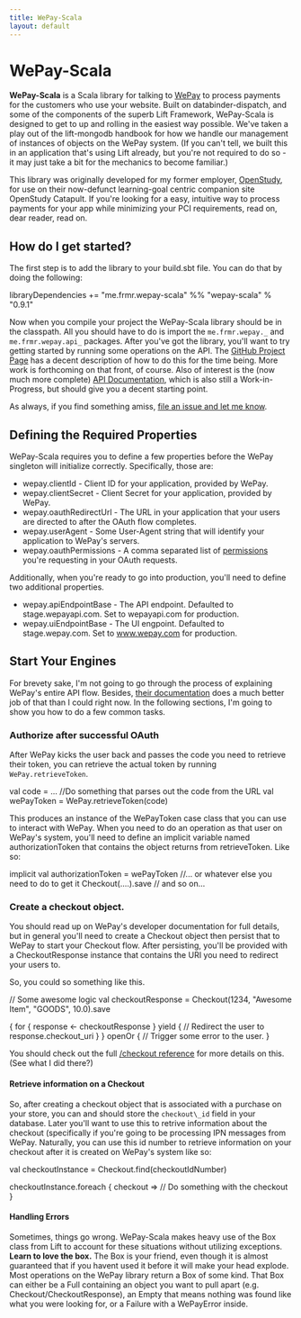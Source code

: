 ```yaml
---
title: WePay-Scala
layout: default
---
```


# WePay-Scala

**WePay-Scala** is a Scala library for talking to [WePay](http://wepay.com) to process payments for the customers
who use your website. Built on databinder-dispatch, and some of the components of the superb Lift Framework,
WePay-Scala is designed to get to up and rolling in the easiest way possible. We've taken a play out of the
lift-mongodb handbook for how we handle our management of instances of objects on the WePay system. (If you
can't tell, we built this in an application that's using Lift already, but you're not required to do so -
it may just take a bit for the mechanics to become familiar.)

This library was originally developed for my former employer, [OpenStudy](http://openstudy.com), for use on their
now-defunct learning-goal centric companion site OpenStudy Catapult. If you're looking for a easy, intuitive way
to process payments for your app while minimizing your PCI requirements, read on, dear reader, read on.

## How do I get started?

The first step is to add the library to your build.sbt file. You can do that by doing the following:

  libraryDependencies += "me.frmr.wepay-scala" %% "wepay-scala" % "0.9.1"

Now when you compile your project the WePay-Scala library should be in the classpath. All you should have to do is import the `me.frmr.wepay._` and `me.frmr.wepay.api_` packages. After you've got the library, you'll want to try getting started by running some operations on the API. The [GitHub Project Page](htttp://github.com/farmdawgnation/wepay-scala) has a decent description of how to do this for the time being. More work is forthcoming on that front, of course. Also of interest is the (now much more complete) [API Documentation](http://wepay-scala.frmr.me/api/0.8.3), which is also still a Work-in-Progress, but should give you a decent starting point.

As always, if you find something amiss, [file an issue and let me know](http://github.com/farmdawgnation/wepay-scala/issues).

## Defining the Required Properties

WePay-Scala requires you to define a few properties before the WePay singleton will initialize correctly.
Specifically, those are:

* wepay.clientId - Client ID for your application, provided by WePay.
* wepay.clientSecret - Client Secret for your application, provided by WePay.
* wepay.oauthRedirectUrl - The URL in your application that your users are directed to after the OAuth flow completes.
* wepay.userAgent - Some User-Agent string that will identify your application to WePay's servers.
* wepay.oauthPermissions - A comma separated list of [permissions](https://www.wepay.com/developer/reference/permissions)
  you're requesting in your OAuth requests.

Additionally, when you're ready to go into production, you'll need to define two additional properties.

* wepay.apiEndpointBase - The API endpoint. Defaulted to stage.wepayapi.com. Set to wepayapi.com for production.
* wepay.uiEndpointBase - The UI engpoint. Defaulted to stage.wepay.com. Set to www.wepay.com for production.

## Start Your Engines

For brevety sake, I'm not going to go through the process of explaining WePay's entire API flow. Besides,
[their documentation](http://wepay.com/developer) does a much better job of that than I could right now.
In the following sections, I'm going to show you how to do a few common tasks.

### Authorize after successful OAuth

After WePay kicks the user back and passes the code you need to retrieve their token, you can retrieve the
actual token by running `WePay.retrieveToken`.

  val code = ... //Do something that parses out the code from the URL
  val wePayToken = WePay.retrieveToken(code)

This produces an instance of the WePayToken case class that you can use to interact with WePay. When you need
to do an operation as that user on WePay's system, you'll need to define an implicit variable named authorizationToken
that contains the object returns from retrieveToken. Like so:

  implicit val authorizationToken = wePayToken //... or whatever else you need to do to get it
  Checkout(....).save
  // and so on...

### Create a checkout object.

You should read up on WePay's developer documentation for full details, but in general you'll need to
create a Checkout object then persist that to WePay to start your Checkout flow. After persisting, you'll
be provided with a CheckoutResponse instance that contains the URI you need to redirect your users to.

So, you could so something like this.

  // Some awesome logic
  val checkoutResponse = Checkout(1234, "Awesome Item", "GOODS", 10.0).save

  {
    for {
      response <- checkoutResponse
    } yield {
      // Redirect the user to response.checkout_uri
    }
  } openOr {
    // Trigger some error to the user.
  }

You should check out the full [/checkout reference](https://www.wepay.com/developer/reference/checkout)
for more details on this. (See what I did there?)

#### Retrieve information on a Checkout

So, after creating a checkout object that is associated with a purchase on your store, you can and
should store the `checkout\_id` field in your database. Later you'll want to use this to retrive
information about the checkout (specifically if you're going to be processing IPN messages from
WePay. Naturally, you can use this id number to retrieve information on your checkout after it
is created on WePay's system like so:

  val checkoutInstance = Checkout.find(checkoutIdNumber)

  checkoutInstance.foreach { checkout =>
    // Do something with the checkout
  }

#### Handling Errors

Sometimes, things go wrong. WePay-Scala makes heavy use of the Box class from Lift to account for
these situations without utilizing exceptions. **Learn to love the box.** The Box is your friend,
even though it is almost guaranteed that if you havent used it before it will make your head
explode. Most operations on the WePay library return a Box of some kind. That Box can either be
a Full containing an object you want to pull apart (e.g. Checkout/CheckoutResponse), an Empty
that means nothing was found like what you were looking for, or a Failure with a WePayError
inside.

